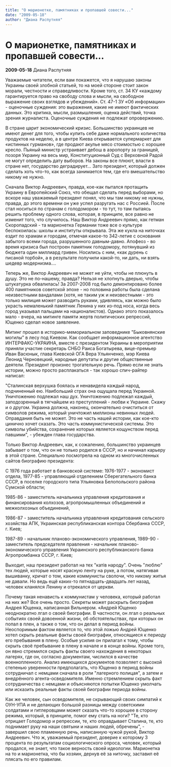 ```yaml
---
title: "О марионетке, памятниках и пропавшей совести..."
date: "2009-05-18"
author: "Диана Распутняя"
---
```


# О марионетке, памятниках и пропавшей совести...

**2009-05-18** Диана Распутняя

Уважаемые читатели, если вам покажется, что я нарушаю законы Украины своей злобной статьей, то на моей стороне стоит закон морали, честности и справедливости. Кроме того, ст. 34 КУ «каждому гарантируется право на свободу слова и мысли, на свободное выражение своих взглядов и убеждений». Ст. 47-1 ЗУ «Об информации» - оценочные суждения: это выражения, какие не имеют фактических данных. Это критика, мысли, размышления, оценка действий, точка зрения журналиста. Оценочные суждения не подлежат опровержению.

В стране царит экономический кризис. Большинство украинцев не имеют денег для того, чтобы купить себе даже нормального количества продуктов на неделю, а в центре Киева открывается супермаркет для «истинных гурманов», где продают акулье мясо стоимостью с хорошее кресло. Пьяный министр устраивает дебош в аэропорту за границей, позоря Украину на весь мир, Конституционный Суд с Верховной Радой не могут определить дату выборов. На законы все плюют, власти в стране нет, государство деградирует... Зато президент, который должен сделать хоть что-то, как всегда занимается тем, где его вмешательство никому не нужно.

Сначала Виктор Андреевич, правда, кое-как пытался протащить Украину в Европейский Союз, что обещал сделать перед выборами, но вскоре наш уважаемый президент понял, что мы там никому не нужны, правда, до этого времени он уже успел разругать нас с Россией. После стал носиться по странам с голодомором - то тут, то там пытаясь решить проблему одного слова, которая, в принципе, все равно не изменит того, что случилось. Наш Виктор Андреевич прямо, как гетман Скоропадский - та марионетка Германии тоже все о культуре беспокоилась: школы и институты открывала. Эта же кукла на ниточках ездит по храмам и городам, отмечая какое-то 342-летие с основания забытого всеми города, разрушенного давным-давно. Апофеоз - во время кризиса был построен памятник голодомору, потянувший из бюджета один миллиард гривен. Носились с ним, «как дурень с писаной торбой», а в результате получили какой-то, ни дать, ни взять шедевр модернизма....

Теперь же, Виктор Андреевич не может не уйти, чтобы не плюнуть в душу. Это не по-нашему, правда? Нельзя не хлопнуть дверью, чтобы штукатурка обвалилась! За 2007-2008 год было демонтировано более 400 памятников советской эпохе - но половина работы была сделана неизвестными вандалами (хотя, не таким уж и неизвестными - это только милиция может разводить руками, удивляясь, как можно было украсть немаленький памятник Ленина у них из-под носа, когда весь город указывал пальцами на националистов). Однако этого показалось мало - вчера, на митинге памяти жертв политических репрессий, Ющенко сделал новое заявление.

Митинг прошел в историко-мемориальном заповеднике "Быковнянские могилы" в лесу под Киевом. Как сообщает информационное агентство ИНТЕРФАКС-УКРАИНА, вместе с президентом Украины в мероприятии приняли участие секретарь СНБО Раиса Богатырева, вице-премьер Иван Васюнык, глава Киевской ОГА Вера Ульянченко, мэр Киева Леонид Черновецкий, народные депутаты и другие общественные деятели. Президент произнес трогательную речь. Прямо если не знать истории, можно просто расплакаться - так хорошо спич-райтер написал:

"Сталинская верхушка боялась и ненавидела каждый народ, подчиненный ею. Наибольший страх она ощущала перед Украиной. Уничтожению подлежал наш дух. Уничтожению подлежал каждый, заподозренный в тягчайшем из преступлений - любви к Украине. Скажу и о другом. Украина должна, наконец, окончательно очиститься от символов режима, который уничтожил миллионы невинных людей. Оправдания быть не может. Это не часть нашей истории, как кое-кто цинично хочет сказать. Это часть коммунистической системы. Это символы убийства, сохранение которых является кощунством перед павшими", - убежден глава государства.

Только Виктор Андреевич, как, к сожалению, большинство украинцев забывает о том, что он не только родился в СССР, но и начинал карьеру в этой стране. Специально посмотрела на одном из многочисленных сайтов биографию президента:

С 1976 года работает в банковской системе: 1976-1977 - экономист отдела, 1977-85 - управляющий отделением Сберегательного банка СССР, в поселке городского типа Ульяновка Белопольского района Сумской области;

1985-86 - заместитель начальника управления кредитования и финансирования колхозов, агропромышленных объединений и межколхозных объединений,

1986-87 - заместитель начальника управления кредитования сельского хозяйства АПК, Украинская республиканская контора Сбербанка СССР, г. Киев;

1987-89 - начальник планово-экономического управления, 1989-90 - заместитель председателя правления - начальник планово-экономического управления Украинского республиканского банка Агропромбанка СССР, г. Киев;

Выходит, наш президент работал на тех "катiв народу". Очень "люблю" тех людей, которые носят красную ленту на руке, а потом, натягивая вышиванку, кричат о том, какие коммунисты сволочи, что никому житья не давали. Но ведь ещё каких-то пятнадцать-двадцать лет назад, человек кланялся Ленину и отрекался от церкви.

Почему такая ненависть к коммунистам у человека, который работал на них же? Все очень просто. Секреты может раскрыть биография Андрея Ющенка, написанная Вильнером. «Андрей Ющенко неоднократно лгал о своей биографии. В частности, он лгал о реальных событиях своей довоенной жизни, об обстоятельствах, при которых он попал в плен, а также о том, что он делал в период войны. Неоспоримым фактом является то, что этой ложью Андрей Ющенко хотел скрыть реальные факты своей биографии, относящиеся к периоду его пребывания в плену. Особые усилия он прилагал к тому, чтобы скрыть своё пребывание в плену в начале и в конце войны. Кроме того, он явно стремился скрыть факты своего нахождения в некоторых лагерях, где он, согласно документам, числился в качестве военнопленного. Анализ имеющихся документов позволяет с высокой степенью уверенности предполагать, что Ющенко в период войны сотрудничал с немцами сначала в роли "лагерного полицая", а затем и внедрённого агента-осведомителя. Именно стремлением скрыть факт сотрудничества с немцами и объясняются попытки Ющенко умолчать или исказить реальные факты своей биографии периода войны.

Как же человек, сын осведомителя, не скрывающий своих симпатий к ОУН-УПА и не делающих большой разницы между советскими солдатами и гитлеровцами может сказать что-то хорошее в сторону режима, который, в принципе, помог ему стать на ноги? "Те, кто отрицает Голодомор и репрессии, те, кто оправдывает Сталина, те, кто поднимает руку на наши святыни и наших людей, обречены", - завершил свою пламенную речь, написанную чужой рукой, Виктор Андреевич. Что ж, уважаемый президент, доверие к которому 3 процента по результатам социологического опроса, человек, который продался, не знает, что такое верность своей идеологии. Марионетка на то и марионетка, что бы хозяин, дернув её за ниточку, заставил её плясать по его правилам.